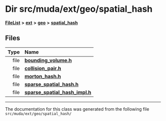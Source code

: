 

# Dir src/muda/ext/geo/spatial\_hash



[**FileList**](files.md) **>** [**ext**](dir_dee31a662aa40cb7fc08cb07824f4a9a.md) **>** [**geo**](dir_e05e4ae50bce28830f3a7b1d7f2eeff2.md) **>** [**spatial\_hash**](dir_58b30d2a266b6e98a9cbea81c385691b.md)












## Files

| Type | Name |
| ---: | :--- |
| file | [**bounding\_volume.h**](bounding__volume_8h.md) <br> |
| file | [**collision\_pair.h**](collision__pair_8h.md) <br> |
| file | [**morton\_hash.h**](morton__hash_8h.md) <br> |
| file | [**sparse\_spatial\_hash.h**](sparse__spatial__hash_8h.md) <br> |
| file | [**sparse\_spatial\_hash\_impl.h**](sparse__spatial__hash__impl_8h.md) <br> |



























































------------------------------
The documentation for this class was generated from the following file `src/muda/ext/geo/spatial_hash/`

